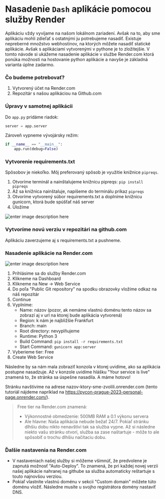 # Nasadenie `Dash` aplikácie pomocou služby Render

Aplikáciu vždy vyvíjame na našom lokálnom zariadení. Avšak na to, aby sme aplikáciu mohli zdieľať s ostatnými ju potrebujeme nasadiť. Existuje nepreberné množstvo webhostinov, na ktorých môžete nasadiť statické aplikácie. Avšak s aplikáciami vytvorenými v pythone je to zložitejšie. V tomto návode si ukážeme nasadenie aplikácie v službe Render.com ktorá ponúka možnosti na hostovanie python aplikácie a navyše je základná varianta úplne zadarmo.

### Čo budeme potrebovať?

1. Vytvorený účet na Render.com
2. Repozitár s našou aplikáciou na Github.com

### Úpravy v samotnej aplikácii

Do `app.py` pridáme riadok:

```python
server = app.server
```

Zároveň vypneme vývojársky režim:

```python
if __name__ == "__main__":  
    app.run(debug=False)
```

### Vytvorenie requirements.txt

Spôsobov je niekoľko. Môj preferovaný spôsob je využitie knižnice `pipreqs`.

1. Otvoríme terminál a nainštalujeme knižnicu pipreqs: `pip install pipreqs`
2. Až sa knižnica nainštaluje, napíšeme do terminálu príkaz `pipreqs`
3. Otvoríme vytvorený súbor requirements.txt a doplníme knižnicu gunicorn, ktorá bude spúšťať náš server
4. Uložíme

![enter image description here](https://i.ibb.co/yq4rfHB/requirements-txt.png)

### Vytvoríme novú verziu v repozitári na github.com

Aplikáciu zaverzujeme aj s requirements.txt a pushneme.

### Nasadenie aplikácie na Render.com

![enter image description here](/gifs/create-render-app.gif)

1. Prihlásime sa do služby Render.com
2. Klikneme na Dashboard
3. Klikneme na New -> Web Service
4. Do poľa "Public Git repository" na spodku obrazovky vložíme odkaz na náš repozitár
5. Continue
6. Vyplníme:
	- Name: názov (pozor, ak nemáme vlastnú doménu tento názov sa zobrazí aj v url na ktorej bude aplikácia vytvorená)
	- Region: k nám je najbližšie Frankfurt
	- Branch: main
	- Root directory: nevyplňujeme
	- Runtime: Python 3
	- Build Command: `pip install -r requirements.txt`
	- Start Command: `gunicorn app:server`
7. Vyberieme tier: Free
8. Create Web Service

Následne by sa nám mala zobraziť konzola v ktorej uvidíme, ako sa aplikácia postupne nasadzuje. Až v konzole uvidíme hlášku "Your service is live" znamená to, že stránka sa úspešne nasadila. A máme hotovo!

Stránku navštívime na adrese nazov-ktory-sme-zvolili.onrender.com (tento tutoriál nájdeme napríklad na https://pycon-prague-2023-personal-page.onrender.com/).

> Free tier na Render.com znamená:
> - Výkonnostné obmedzenie: 500MB RAM a 0.1 výkonu servera
> - Ale hlavne: Naša aplikácia nebude bežať 24/7. Pokiaľ stránku dlhšiu dobu nikto nenavštívi tak sa služba vypne. Až si následne niekto vašu stránku otvorí, služba sa zase naštartuje - môže to ale spôsobiť o trochu dlhšiu načítaciu dobu.

### Ďalšie nastavenia na Render.com

- V nastaveniach našej služby si môžeme všimnúť, že predvolene je zapnutá možnosť "Auto-Deploy". To znamená, že pri každej novej verzii našej aplikácie nahranej na githube sa služba automaticky reštartuje s touto najnovšou verziou.
- Pokiaľ vlastníte vlastnú doménu v sekcii "Custom domain" môžete túto doménu vložiť. Následne musíte u svojho registrátora domény nastaviť DNS.
